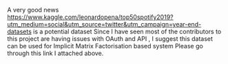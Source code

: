 A very good news
https://www.kaggle.com/leonardopena/top50spotify2019?utm_medium=social&utm_source=twitter&utm_campaign=year-end-datasets is a potential dataset
Since I have seen most of the contributors to this project are having issues with OAuth and API , I suggest this dataset can be used for Implicit Matrix Factorisation based system
Please go through this link I attached above.
